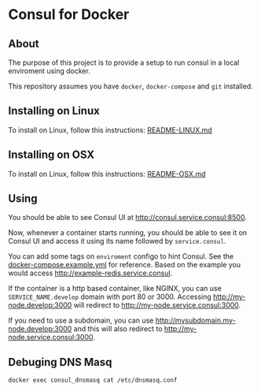 # Consul for Docker

## About

The purpose of this project is to provide a setup to run consul in a local enviroment using docker.

This repository assumes you have `docker`, `docker-compose` and `git` installed.

## Installing on Linux

To install on Linux, follow this instructions: [README-LINUX.md](README-LINUX.md)

## Installing on OSX

To install on Linux, follow this instructions: [README-OSX.md](README-OSX.md)

## Using

You should be able to see Consul UI at http://consul.service.consul:8500.

Now, whenever a container starts running, you should be able to see it on Consul UI and access it using its name followed by `service.consul`.

You can add some tags on `enviroment` configo to hint Consul. See the [docker-compose.example.yml](docker-compose.example.yml) for reference. Based on the example you would access http://example-redis.service.consul.

If the container is a http based container, like NGINX, you can use `SERVICE_NAME.develop` domain with port 80 or 3000. Accessing http://my-node.develop:3000 will redirect to http://my-node.service.consul:3000.

If you need to use a subdomain, you can use http://mysubdomain.my-node.develop:3000 and this will also redirect to http://my-node.service.consul:3000.

## Debuging DNS Masq

```
docker exec consul_dnsmasq cat /etc/dnsmasq.conf
```
